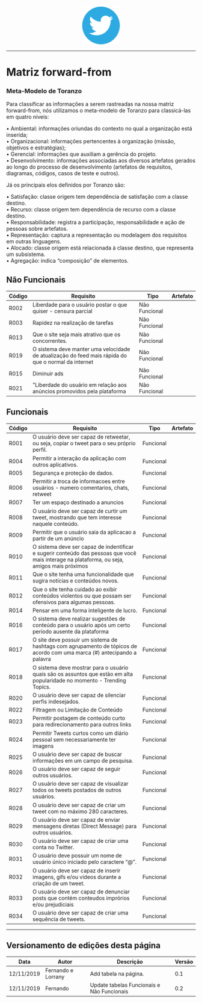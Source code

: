 <span style="margin-left: 40%;">![Twitter Logo](../images/twitter-logo-100px.png)</span>

---

# Matriz forward-from

### Meta-Modelo de Toranzo

Para classificar as informações a serem rastreadas na nossa matriz forward-from, nós utilizamos o meta-modelo de Toranzo para classicá-las em quatro níveis:

• Ambiental: informações oriundas do contexto no qual a organização
está inserida;</br>
• Organizacional: informações pertencentes à organização (missão,
objetivos e estratégias);</br>
• Gerencial: informações que auxiliam a gerência do projeto. </br>
• Desenvolvimento: informações associadas aos diversos artefatos
gerados ao longo do processo de desenvolvimento (artefatos de
requisitos, diagramas, códigos, casos de teste e outros).</br>

Já os principais elos definidos por Toranzo são: </br>

• Satisfação: classe origem tem dependência de satisfação com a classe
destino.</br>
• Recurso: classe origem tem dependência de recurso com a classe
destino.</br>
• Responsabilidade: registra a participação, responsabilidade e ação de
pessoas sobre artefatos.</br>
• Representação: captura a representação ou modelagem dos requisitos
em outras linguagens.</br>
• Alocado: classe origem está relacionada à classe destino, que
representa um subsistema.</br>
• Agregação: indica “composição” de elementos.</br>

## Não Funcionais

| Código | Requisito                                        | Tipo          | Artefato |
| ------ | ------------------------------------------------ | ------------- | -------- |
| R002   | Liberdade para o usuário postar o que quiser - censura parcial   | Não Funcional |
| R003   | Rapidez na realização de tarefas                 | Não Funcional |
| R013   | Que o site seja mais atrativo que os concorrentes\.                                                                                         | Não Funcional |
| R019   | O sistema deve manter uma velocidade de atualização do feed mais rápida do que o normal da internet                                         | Não Funcional |
| R015   | Diminuir ads                                                                                                                                | Não Funcional |
| R021   | "Liberdade do usuário em relação aos anúncios promovidos pela plataforma                                                                    | Não Funcional |

## Funcionais

| Código | Requisito                                                                                                                                   | Tipo          | Artefato |
| ------ | ------------------------------------------------------------------------------------------------------------------------------------------- | ------------- | -------- |
| R001   | O usuário deve ser capaz de retweetar, ou seja, copiar o tweet para o seu próprio perfil\.                                                  | Funcional     |
| R004   | Permitir a interação da aplicação com outros aplicativos\.                                                                                  | Funcional     |
| R005   | Segurança e proteção de dados\.                                                                                                             | Funcional     |
| R006   | Permitir a troca de informacoes entre usuários \- numero comentarios, chats, retweet                                                        | Funcional     |
| R007   | Ter um espaço destinado a anuncios                                                                                                          | Funcional     |
| R008   | O usuário deve ser capaz de curtir um tweet, mostrando que tem interesse naquele conteúdo\.                                                 | Funcional     |
| R009   | Permitir que o usuário saia da aplicacao a partir de um anúncio                                                                             | Funcional     |
| R010   | O sistema deve ser capaz de indentificar e sugerir conteúdo das pessoas que você mais interage na plataforma, ou seja, amigos mais próximos | Funcional     |
| R011   | Que o site tenha uma funcionalidade que sugira notícias e conteúdos novos\.                                                                 | Funcional     |
| R012   | Que o site tenha cuidado ao exibir conteúdos violentos ou que possam ser ofensivos para algumas pessoas\.                                   | Funcional     |
| R014   | Pensar em uma forma inteligente de lucro\.                                                                                                  | Funcional     |
| R016   | O sistema deve realizar sugestões de conteúdo para o usuário após um certo período ausente da plataforma                                    | Funcional     |
| R017   | O site deve possuir um sistema de hashtags com agrupamento de tópicos de acordo com uma marca \(\#\) antecipando a palavra                  | Funcional     |
| R018   | O sistema deve mostrar para o usuário quais são os assuntos que estão em alta popularidade no momento \- Trending Topics\.                  | Funcional     |
| R020   | O usuário deve ser capaz de silenciar perfis indesejados\.                                                                                  | Funcional     |
| R022   | Filtragem ou Limitação de Conteúdo                                                                                                          | Funcional     |
| R023   | Permitir postagem de conteúdo curto para redirecionamento para outros links                                                                 | Funcional     |
| R024   | Permitir Tweets curtos como um diário pessoal sem necessariamente ter imagens                                                               | Funcional     |
| R025   | O usuário deve ser capaz de buscar informações em um campo de pesquisa\.                                                                    | Funcional     |
| R026   | O usuário deve ser capaz de seguir outros usuários\.                                                                                        | Funcional     |
| R027   | O usuário deve ser capaz de visualizar todos os tweets postados de outros usuários\.                                                        | Funcional     |
| R028   | O usuário deve ser capaz de criar um tweet com no máximo 280 caracteres\.                                                                   | Funcional     |
| R029   | O usuário deve ser capaz de enviar mensagens diretas \(Direct Message\) para outros usuários\.                                              | Funcional     |
| R030   | O usuário deve ser capaz de criar uma conta no Twitter\.                                                                                    | Funcional     |
| R031   | O usuário deve possuir um nome de usuário único iniciado pelo caractere “@”\.                                                               | Funcional     |
| R032   | O usuário deve ser capaz de inserir imagens, gifs e/ou vídeos durante a criação de um tweet\.                                               | Funcional     |
| R033   | O usuário deve ser capaz de denunciar posts que contém conteudos imprórios e/ou prejudiciais                                                | Funcional     |
| R034   | O usuário deve ser capaz de criar uma sequência de tweets\.                                                                                 | Funcional     |

---

## Versionamento de edições desta página

| Data       | Autor            | Descrição                | Versão |
| ---------- | ---------------- | ------------------------ | ------ |
| 12/11/2019 | Fernando e Lorrany | Add tabela na página.  | 0.1    |
| 12/11/2019 | Fernando | Update tabelas Funcionais e Não Funcionais | 0.2    |

